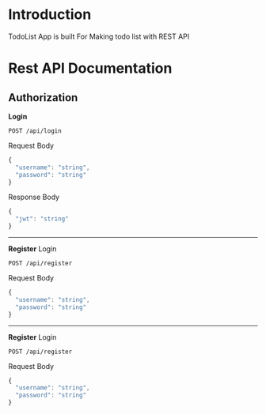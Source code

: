 # Introduction

TodoList App is built For Making todo list with REST API

# Rest API Documentation

## Authorization
**Login**
```http
POST /api/login
```
Request Body
```javascript
{
  "username": "string",
  "password": "string"
}
```
Response Body
```javascript
{
  "jwt": "string"
}
```
_____________________________________________________________________

**Register**
Login
```http
POST /api/register
```
Request Body
```javascript
{
  "username": "string",
  "password": "string"
}
```
_____________________________________________________________________

**Register**
Login
```http
POST /api/register
```
Request Body
```javascript
{
  "username": "string",
  "password": "string"
}
```

